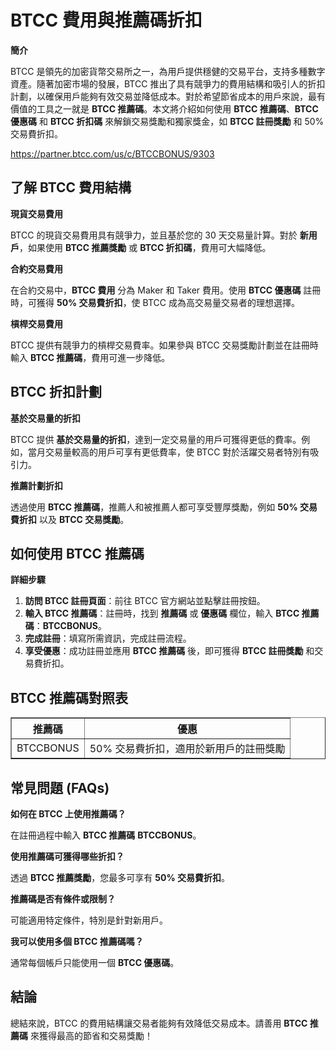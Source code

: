 <h1>BTCC 費用與推薦碼折扣</h1>

<p><strong>簡介</strong></p>
<p>BTCC 是領先的加密貨幣交易所之一，為用戶提供穩健的交易平台，支持多種數字資產。隨著加密市場的發展，BTCC 推出了具有競爭力的費用結構和吸引人的折扣計劃，以確保用戶能夠有效交易並降低成本。對於希望節省成本的用戶來說，最有價值的工具之一就是 <strong>BTCC 推薦碼</strong>。本文將介紹如何使用 <strong>BTCC 推薦碼</strong>、<strong>BTCC 優惠碼</strong> 和 <strong>BTCC 折扣碼</strong> 來解鎖交易獎勵和獨家獎金，如 <strong>BTCC 註冊獎勵</strong> 和 50% 交易費折扣。</p>
<a href="https://partner.btcc.com/us/c/BTCCBONUS/9303" target="_blank">https://partner.btcc.com/us/c/BTCCBONUS/9303</a>

<h2>了解 BTCC 費用結構</h2>
<p><strong>現貨交易費用</strong></p>
<p>BTCC 的現貨交易費用具有競爭力，並且基於您的 30 天交易量計算。對於 <strong>新用戶</strong>，如果使用 <strong>BTCC 推薦獎勵</strong> 或 <strong>BTCC 折扣碼</strong>，費用可大幅降低。</p>

<p><strong>合約交易費用</strong></p>
<p>在合約交易中，<strong>BTCC 費用</strong> 分為 Maker 和 Taker 費用。使用 <strong>BTCC 優惠碼</strong> 註冊時，可獲得 <strong>50% 交易費折扣</strong>，使 BTCC 成為高交易量交易者的理想選擇。</p>

<p><strong>槓桿交易費用</strong></p>
<p>BTCC 提供有競爭力的槓桿交易費率。如果參與 BTCC 交易獎勵計劃並在註冊時輸入 <strong>BTCC 推薦碼</strong>，費用可進一步降低。</p>

<h2>BTCC 折扣計劃</h2>

<p><strong>基於交易量的折扣</strong></p>
<p>BTCC 提供 <strong>基於交易量的折扣</strong>，達到一定交易量的用戶可獲得更低的費率。例如，當月交易量較高的用戶可享有更低費率，使 BTCC 對於活躍交易者特別有吸引力。</p>

<p><strong>推薦計劃折扣</strong></p>
<p>透過使用 <strong>BTCC 推薦碼</strong>，推薦人和被推薦人都可享受豐厚獎勵，例如 <strong>50% 交易費折扣</strong> 以及 <strong>BTCC 交易獎勵</strong>。</p>

<h2>如何使用 BTCC 推薦碼</h2>

<p><strong>詳細步驟</strong></p>
<ol>
    <li><strong>訪問 BTCC 註冊頁面</strong>：前往 BTCC 官方網站並點擊註冊按鈕。</li>
    <li><strong>輸入 BTCC 推薦碼</strong>：註冊時，找到 <strong>推薦碼</strong> 或 <strong>優惠碼</strong> 欄位，輸入 <strong>BTCC 推薦碼</strong>：<strong>BTCCBONUS</strong>。</li>
    <li><strong>完成註冊</strong>：填寫所需資訊，完成註冊流程。</li>
    <li><strong>享受優惠</strong>：成功註冊並應用 <strong>BTCC 推薦碼</strong> 後，即可獲得 <strong>BTCC 註冊獎勵</strong> 和交易費折扣。</li>
</ol>

<h2>BTCC 推薦碼對照表</h2>
<table border="1">
    <tr>
        <th>推薦碼</th>
        <th>優惠</th>
    </tr>
    <tr>
        <td>BTCCBONUS</td>
        <td>50% 交易費折扣，適用於新用戶的註冊獎勵</td>
    </tr>
</table>

<h2>常見問題 (FAQs)</h2>

<p><strong>如何在 BTCC 上使用推薦碼？</strong></p>
<p>在註冊過程中輸入 <strong>BTCC 推薦碼</strong> <strong>BTCCBONUS</strong>。</p>

<p><strong>使用推薦碼可獲得哪些折扣？</strong></p>
<p>透過 <strong>BTCC 推薦獎勵</strong>，您最多可享有 <strong>50% 交易費折扣</strong>。</p>

<p><strong>推薦碼是否有條件或限制？</strong></p>
<p>可能適用特定條件，特別是針對新用戶。</p>

<p><strong>我可以使用多個 BTCC 推薦碼嗎？</strong></p>
<p>通常每個帳戶只能使用一個 <strong>BTCC 優惠碼</strong>。</p>

<h2>結論</h2>
<p>總結來說，BTCC 的費用結構讓交易者能夠有效降低交易成本。請善用 <strong>BTCC 推薦碼</strong> 來獲得最高的節省和交易獎勵！</p>

</body>
</html>
